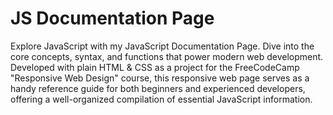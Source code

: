 # JS Documentation Page


Explore JavaScript with my JavaScript Documentation Page. Dive into the core concepts, syntax, and functions that power modern web development. Developed with plain HTML & CSS as a project for the FreeCodeCamp "Responsive Web Design" course, this responsive web page serves as a handy reference guide for both beginners and experienced developers, offering a well-organized compilation of essential JavaScript information. 
